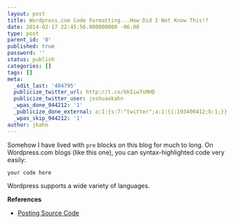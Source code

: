 ```yaml
---
layout: post
title: Wordpress.com Code Formatting...How Did I Not Know This!?
date: 2014-02-17 22:45:56.000000000 -06:00
type: post
parent_id: '0'
published: true
password: ''
status: publish
categories: []
tags: []
meta:
  _edit_last: '404795'
  publicize_twitter_url: http://t.co/bkSiw7sMHD
  publicize_twitter_user: joshuaakahn
  _wpas_done_944212: '1'
  _publicize_done_external: a:1:{s:7:"twitter";a:1:{i:193406412;b:1;}}
  _wpas_skip_944212: '1'
author: jkahn
---
```


Somehow I have lived with `pre` blocks on this blog for much to long. On Wordpress.com blogs (like this one), you can syntax-highlighted code very easily:

``` css
your code here  
```

Wordpress supports a wide variety of languages.

**References**

*   [Posting Source Code](http://en.support.wordpress.com/code/posting-source-code/)